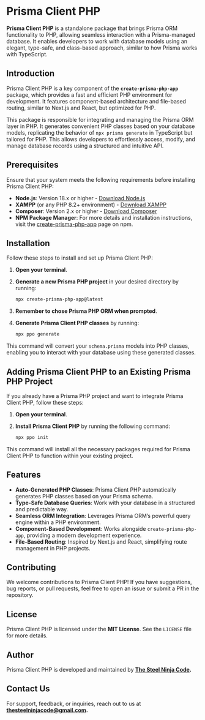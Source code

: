 # Prisma Client PHP

**Prisma Client PHP** is a standalone package that brings Prisma ORM functionality to PHP, allowing seamless interaction with a Prisma-managed database. It enables developers to work with database models using an elegant, type-safe, and class-based approach, similar to how Prisma works with TypeScript.

## Introduction

Prisma Client PHP is a key component of the **`create-prisma-php-app`** package, which provides a fast and efficient PHP environment for development. It features component-based architecture and file-based routing, similar to Next.js and React, but optimized for PHP.

This package is responsible for integrating and managing the Prisma ORM layer in PHP. It generates convenient PHP classes based on your database models, replicating the behavior of `npx prisma generate` in TypeScript but tailored for PHP. This allows developers to effortlessly access, modify, and manage database records using a structured and intuitive API.

## Prerequisites

Ensure that your system meets the following requirements before installing Prisma Client PHP:

- **Node.js**: Version 18.x or higher - [Download Node.js](https://nodejs.org/en/download/)
- **XAMPP** (or any PHP 8.2+ environment) - [Download XAMPP](https://www.apachefriends.org/download.html)
- **Composer**: Version 2.x or higher - [Download Composer](https://getcomposer.org/download/)
- **NPM Package Manager**: For more details and installation instructions, visit the [create-prisma-php-app](https://www.npmjs.com/package/create-prisma-php-app) page on npm.

## Installation

Follow these steps to install and set up Prisma Client PHP:

1. **Open your terminal**.
2. **Generate a new Prisma PHP project** in your desired directory by running:

   ```bash
   npx create-prisma-php-app@latest
   ```

3. **Remember to chose Prisma PHP ORM when prompted**.

4. **Generate Prisma Client PHP classes** by running:

   ```bash
   npx ppo generate
   ```

This command will convert your `schema.prisma` models into PHP classes, enabling you to interact with your database using these generated classes.

## Adding Prisma Client PHP to an Existing Prisma PHP Project

If you already have a Prisma PHP project and want to integrate Prisma Client PHP, follow these steps:

1. **Open your terminal**.

2. **Install Prisma Client PHP** by running the following command:

   ```bash
   npx ppo init
   ```

This command will install all the necessary packages required for Prisma Client PHP to function within your existing project.

## Features

- **Auto-Generated PHP Classes**: Prisma Client PHP automatically generates PHP classes based on your Prisma schema.
- **Type-Safe Database Queries**: Work with your database in a structured and predictable way.
- **Seamless ORM Integration**: Leverages Prisma ORM’s powerful query engine within a PHP environment.
- **Component-Based Development**: Works alongside `create-prisma-php-app`, providing a modern development experience.
- **File-Based Routing**: Inspired by Next.js and React, simplifying route management in PHP projects.

## Contributing

We welcome contributions to Prisma Client PHP! If you have suggestions, bug reports, or pull requests, feel free to open an issue or submit a PR in the repository.

## License

Prisma Client PHP is licensed under the **MIT License**. See the `LICENSE` file for more details.

## Author

Prisma Client PHP is developed and maintained by **[The Steel Ninja Code](https://thesteelninjacode.com/).**

## Contact Us

For support, feedback, or inquiries, reach out to us at **[thesteelninjacode@gmail.com](mailto:thesteelninjacode@gmail.com).**
